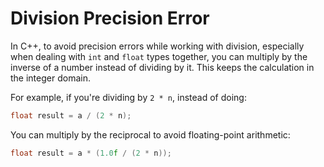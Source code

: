 # Division Precision Error

In C++, to avoid precision errors while working with division, especially when dealing with `int` and `float` types together, you can multiply by the inverse of a number instead of dividing by it. This keeps the calculation in the integer domain.

For example, if you're dividing by `2 * n`, instead of doing:

```cpp
float result = a / (2 * n);
```

You can multiply by the reciprocal to avoid floating-point arithmetic:

```cpp
float result = a * (1.0f / (2 * n));
```
